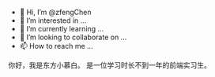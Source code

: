- 👋 Hi, I’m @zfengChen
- 👀 I’m interested in ...
- 🌱 I’m currently learning ...
- 💞️ I’m looking to collaborate on ...
- 📫 How to reach me ...

你好，我是东方小慕白。
是一位学习时长不到一年的前端实习生。
